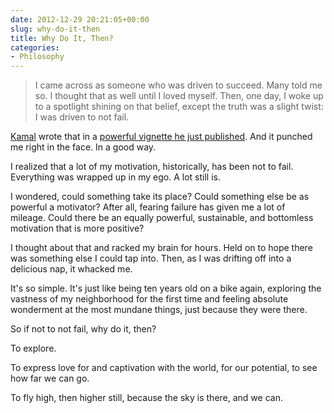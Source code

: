 ```yaml
---
date: 2012-12-29 20:21:05+00:00
slug: why-do-it-then
title: Why Do It, Then?
categories:
- Philosophy
---
```

> I came across as someone who was driven to succeed. Many told me so. I thought that as well until I loved myself. Then, one day, I woke up to a spotlight shining on that belief, except the truth was a slight twist: I was driven to not fail.

[Kamal](http://twitter.com/kamalravikant) wrote that in a [powerful vignette he just published](http://www.amazon.com/Love-Yourself-Like-Depends-ebook/dp/B0086BX8UE/ref=sr_1_1?ie=UTF8&qid=1338758813&sr=8-1). And it punched me right in the face. In a good way.

I realized that a lot of my motivation, historically, has been not to fail. Everything was wrapped up in my ego. A lot still is.

I wondered, could something take its place? Could something else be as powerful a motivator? After all, fearing failure has given me a lot of mileage. Could there be an equally powerful, sustainable, and bottomless motivation that is more positive?

I thought about that and racked my brain for hours. Held on to hope there was something else I could tap into. Then, as I was drifting off into a delicious nap, it whacked me.

It's so simple. It's just like being ten years old on a bike again, exploring the vastness of my neighborhood for the first time and feeling absolute wonderment at the most mundane things, just because they were there.

So if not to not fail, why do it, then?

To explore.

To express love for and captivation with the world, for our potential, to see how far we can go.

To fly high, then higher still, because the sky is there, and we can.
